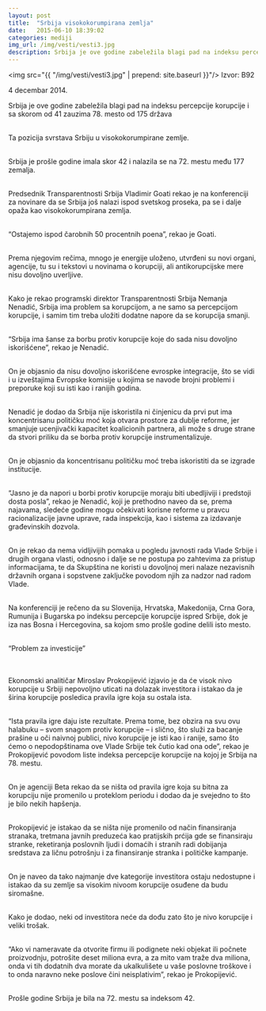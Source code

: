 ```yaml
---
layout: post
title:  "Srbija visokokorumpirana zemlja"
date:   2015-06-10 18:39:02
categories: mediji
img_url: /img/vesti/vesti3.jpg
description: Srbija je ove godine zabeležila blagi pad na indeksu percepcije korupcije i sa skorom od 41 zauzima 78. mesto od 175 država.Ta pozicija svrstava Srbiju u visokokorumpirane zemlje.Srbija je prošle godine imala skor 42 i nalazila se na 72. mestu među 177 zemalja.
---
```

<img  src="{{ "/img/vesti/vesti3.jpg" | prepend: site.baseurl }}"/>
Izvor: B92

4 decembar 2014.

<div class="justify">
Srbija je ove godine zabeležila blagi pad na indeksu percepcije korupcije i sa skorom od 41 zauzima 78. mesto od 175 država<br/><br/>

Ta pozicija svrstava Srbiju u visokokorumpirane zemlje.<br/><br/>

Srbija je prošle godine imala skor 42 i nalazila se na 72. mestu među 177 zemalja.<br/><br/>

Predsednik Transparentnosti Srbija Vladimir Goati rekao je na konferenciji za novinare da se Srbija još nalazi ispod svetskog proseka, pa se i dalje opaža kao visokokorumpirana zemlja.<br/><br/>

“Ostajemo ispod čarobnih 50 procentnih poena”, rekao je Goati.<br/><br/>

Prema njegovim rečima, mnogo je energije uloženo, utvrđeni su novi organi, agencije, tu su i tekstovi u novinama o korupciji, ali antikorupcijske mere nisu dovoljno uverljive.<br/><br/>

Kako je rekao programski direktor Transparentnosti Srbija Nemanja Nenadić, Srbija ima problem sa korupcijom, a ne samo sa percepcijom korupcije, i samim tim treba uložiti dodatne napore da se korupcija smanji.<br/><br/>

“Srbija ima šanse za borbu protiv korupcije koje do sada nisu dovoljno iskorišćene”, rekao je Nenadić.<br/><br/>

On je objasnio da nisu dovoljno iskorišćene evrospke integracije, što se vidi i u izveštajima Evropske komisije u kojima se navode brojni problemi i preporuke koji su isti kao i ranijih godina.<br/><br/>

Nenadić je dodao da Srbija nije iskoristila ni činjenicu da prvi put ima koncentrisanu političku moć koja otvara prostore za dublje reforme, jer smanjuje ucenjivački kapacitet koalicionih partnera, ali može s druge strane da stvori priliku da se borba protiv korupcije instrumentalizuje.<br/><br/>

On je objasnio da koncentrisanu političku moć treba iskoristiti da se izgrade institucije.<br/><br/>

“Jasno je da napori u borbi protiv korupcije moraju biti ubedljiviji i predstoji dosta posla”, rekao je Nenadić, koji je prethodno naveo da se, prema najavama, sledeće godine mogu očekivati korisne reforme u pravcu racionalizacije javne uprave, rada inspekcija, kao i sistema za izdavanje građevinskih dozvola.<br/><br/>

On je rekao da nema vidljivijih pomaka u pogledu javnosti rada Vlade Srbije i drugih organa vlasti, odnosno i dalje se ne postupa po zahtevima za pristup informacijama, te da Skupština ne koristi u dovoljnoj meri nalaze nezavisnih državnih organa i sopstvene zaključke povodom njih za nadzor nad radom Vlade.<br/><br/>

Na konferenciji je rečeno da su Slovenija, Hrvatska, Makedonija, Crna Gora, Rumunija i Bugarska po indeksu percepcije korupcije ispred Srbije, dok je iza nas Bosna i Hercegovina, sa kojom smo prošle godine delili isto mesto.<br/><br/>

 

“Problem za investicije”
 
<br/><br/>
Ekonomski analitičar Miroslav Prokopijević izjavio je da će visok nivo korupcije u Srbiji nepovoljno uticati na dolazak investitora i istakao da je širina korupcije posledica pravila igre koja su ostala ista.<br/><br/>


“Ista pravila igre daju iste rezultate. Prema tome, bez obzira na svu ovu halabuku – svom snagom protiv korupcije – i slično, što služi za bacanje prašine u oči naivnoj publici, nivo korupcije je isti kao i ranije, samo što ćemo o nepodopštinama ove Vlade Srbije tek čutio kad ona ode”, rekao je Prokopijević povodom liste indeksa percepcije korupcije na kojoj je Srbija na 78. mestu. <br/><br/>

On je agenciji Beta rekao da se ništa od pravila igre koja su bitna za korupciju nije promenilo u proteklom periodu i dodao da je svejedno to što je bilo nekih hapšenja. <br/><br/>

Prokopijević je istakao da se ništa nije promenilo od način finansiranja stranaka, tretmana javnih preduzeća kao pratijskih prćija gde se finansiraju stranke, reketiranja poslovnih ljudi i domaćih i stranih radi dobijanja sredstava za ličnu potrošnju i za finansiranje stranka i političke kampanje.<br/><br/>

On je naveo da tako najmanje dve kategorije investitora ostaju nedostupne i istakao da su zemlje sa visokim nivoom korupcije osuđene da budu siromašne.<br/><br/>

Kako je dodao, neki od investitora neće da dođu zato što je nivo korupcije i veliki trošak. <br/><br/>

“Ako vi nameravate da otvorite firmu ili podignete neki objekat ili počnete proizvodnju, potrošite deset miliona evra, a za mito vam traže dva miliona, onda vi tih dodatnih dva morate da ukalkulišete u vaše poslovne troškove i to onda naravno neke poslove čini neisplativim”, rekao je Prokopijević.<br/><br/>

Prošle godine Srbija je bila na 72. mestu sa indeksom 42.</div>